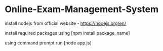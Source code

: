# Online-Exam-Management-System

install nodejs from official website - https://nodejs.org/en/

install required packages using [npm install package_name]

using command prompt run [node app.js]

